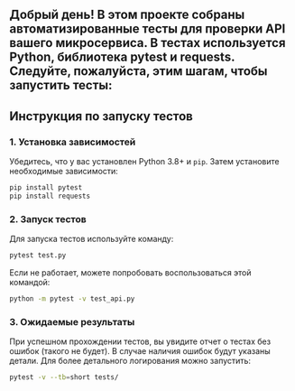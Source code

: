 
## Добрый день! В этом проекте собраны автоматизированные тесты для проверки API вашего микросервиса. В тестах используется Python, библиотека pytest и requests. Следуйте, пожалуйста, этим шагам, чтобы запустить тесты:

## Инструкция по запуску тестов

### 1. Установка зависимостей

Убедитесь, что у вас установлен Python 3.8+ и `pip`. Затем установите необходимые зависимости:

```sh
pip install pytest
pip install requests
```

### 2. Запуск тестов

Для запуска тестов используйте команду:

```sh
pytest test.py
```
Если не работает, можете попробовать воспользоваться этой командой:

```sh
python -m pytest -v test_api.py
```

### 3. Ожидаемые результаты

При успешном прохождении тестов, вы увидите отчет о тестах без ошибок (такого не будет). В случае наличия ошибок будут указаны детали. Для более детального логирования можно запустить:

```sh
pytest -v --tb=short tests/
```